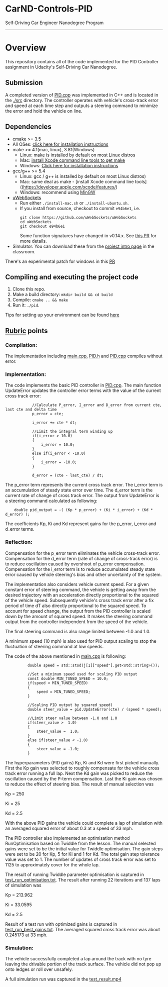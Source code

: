 # CarND-Controls-PID
Self-Driving Car Engineer Nanodegree Program

---

# Overview
This repository contains all of the code implemented for the PID Controller assignment in Udacity's Self-Driving Car Nanodegree.

## Submission
A completed version of [PID.cpp](./src/PID.cpp) was implemented in C++ and is located in the [./src](./src/) directory. The controller operates with vehicle's cross-track error and speed at each time step and outputs a steering command to minimize the error and hold the vehicle on line. 

## Dependencies

* cmake >= 3.5
 * All OSes: [click here for installation instructions](https://cmake.org/install/)
* make >= 4.1(mac, linux), 3.81(Windows)
  * Linux: make is installed by default on most Linux distros
  * Mac: [install Xcode command line tools to get make](https://developer.apple.com/xcode/features/)
  * Windows: [Click here for installation instructions](http://gnuwin32.sourceforge.net/packages/make.htm)
* gcc/g++ >= 5.4
  * Linux: gcc / g++ is installed by default on most Linux distros)
  * Mac: same deal as make - [install Xcode command line tools]((https://developer.apple.com/xcode/features/)
  * Windows: recommend using [MinGW](http://www.mingw.org/)
* [uWebSockets](https://github.com/uWebSockets/uWebSockets)
  * Run either `./install-mac.sh` or `./install-ubuntu.sh`.
  * If you install from source, checkout to commit `e94b6e1`, i.e.
    ```
    git clone https://github.com/uWebSockets/uWebSockets 
    cd uWebSockets
    git checkout e94b6e1
    ```
    Some function signatures have changed in v0.14.x. See [this PR](https://github.com/udacity/CarND-MPC-Project/pull/3) for more details.
* Simulator. You can download these from the [project intro page](https://github.com/udacity/self-driving-car-sim/releases) in the classroom.

There's an experimental patch for windows in this [PR](https://github.com/udacity/CarND-PID-Control-Project/pull/3)

## Compiling and executing the project code

1. Clone this repo.
2. Make a build directory: `mkdir build && cd build`
3. Compile: `cmake .. && make`
4. Run it: `./pid`. 

Tips for setting up your environment can be found [here](https://classroom.udacity.com/nanodegrees/nd013/parts/40f38239-66b6-46ec-ae68-03afd8a601c8/modules/0949fca6-b379-42af-a919-ee50aa304e6a/lessons/f758c44c-5e40-4e01-93b5-1a82aa4e044f/concepts/23d376c7-0195-4276-bdf0-e02f1f3c665d)

## [Rubric](https://review.udacity.com/#!/rubrics/824/view) points

### Compilation: 
The implementation including [main.cpp](./src/main.cpp), [PID.h](./src/PID.h) and [PID.cpp](./src/PID.cpp) compiles without error.

### Implementation: 
The code implements the basic PID controller in [PID.cpp](./src/PID.cpp). The main function UpdateError updates the controller error terms with the value of the current cross track error:

```
            //Calculate P_error, I_error and D_error from current cte, last cte and delta time
            p_error = cte;

            i_error += cte * dt;

            //Limit the integral term winding up
            if(i_error > 10.0)
            {
                i_error = 10.0;
            }
            else if(i_error < -10.0)
            {
                i_error = -10.0;
            }

            d_error = (cte - last_cte) / dt;
```
The p_error term represents the current cross track error.
The i_error term is an accumulation of steady state error over time.
The d_error term is the current rate of change of cross track error.
The output from UpdateError is a steering command calculated as following:

```
    double pid_output = -( (Kp * p_error) + (Ki * i_error) + (Kd * d_error) );
```
The coefficients Kp, Ki and Kd represent gains for the p_error, i_error and d_error terms.

### Reflection: 
Compensation for the p_error term eliminates the vehicle cross-track error. Compensation for the d_error term (rate of change of cross-track error) is to reduce oscillation caused by overshoot of p_error compensation. Compensation for the i_error term is to reduce accumulated steady state error caused by vehicle steering's bias and other uncertainty of the system.

The implementation also considers vehicle current speed. For a given constant error of steering command, the vehicle is getting away from the desired trajectory with an acceleration directly proportional to the squared of the vehicle speed. Subsequently vehicle's cross track error after a fix period of time dT also directly proportional to the squared speed. To account for speed change, the output from the PID controller is scaled down by the amount of squared speed. It makes the steering command output from the controller independent from the speed of the vehicle. 

The final steering command is also range limited between -1.0 and 1.0. 

A minimum speed (10 mph) is also used for PID output scaling to stop the fluctuation of steering command at low speeds.

The code of the above mentioned in [main.cpp](./src/main.cpp) is following:
```
          double speed = std::stod(j[1]["speed"].get<std::string>());

          //Set a minimum speed used for scaling PID output
          const double MIN_TUNED_SPEED = 10.0;
          if(speed < MIN_TUNED_SPEED)
          {
              speed = MIN_TUNED_SPEED;
          }

          //Scaling PID output by squared speed)
          double steer_value = pid.UpdateError(cte) / (speed * speed);

          //Limit steer value between -1.0 and 1.0
          if(steer_value >  1.0)
          {
              steer_value =  1.0;
          }
          else if(steer_value < -1.0)
          {
              steer_value = -1.0;
          }

```
The hyperparameters (PID gains) Kp, Ki and Kd were first picked manually.
First the Kp gain was selected to roughly compensate for the vehicle cross track error running a full lap.
Next the Kd gain was picked to reduce the oscillation caused by the P-term compensation.
Last the Ki gain was chosen to reduce the effect of steering bias.
The result of manual selection was 

Kp = 250 

Ki = 25 

Kd = 2.5 

With the above PID gains the vehicle could complete a lap of simulation with an averaged squared error of about 0.3 at a speed of 33 mph.

The PID controller also implemented an optimisation method RunOptimisation based on Twiddle from the lesson. The manual selected gains were set to be the initial value for Twiddle optimisation. The gain steps were set to be 20 for Kp, 5 for Ki and 1 for Kd. The total gain step tolerance value was set to 1. The number of updates of cross track error was set to 1125 to approximately cover for the whole lap.

The result of running Twiddle parameter optimisation is captured in [test_run_optimisation.txt](./results/test_run_optimisation.txt). The result after running 22 iterations and 137 laps of simulation was 

Kp = 213.962

Ki = 33.0595

Kd = 2.5

Result of a test run with optimized gains is captured in [test_run_best_gains.txt](./results/test_run_best_gains.txt). The averaged squared cross track error was about 0.245173 at 33 mph.

### Simulation:

The vehicle successfully completed a lap around the track with no tyre leaving the drivable portion of the track surface. The vehicle did not pop up onto ledges or roll over unsafely.

A full simulation run was captured in the [test_result.mp4](./results/test_result.mp4)






